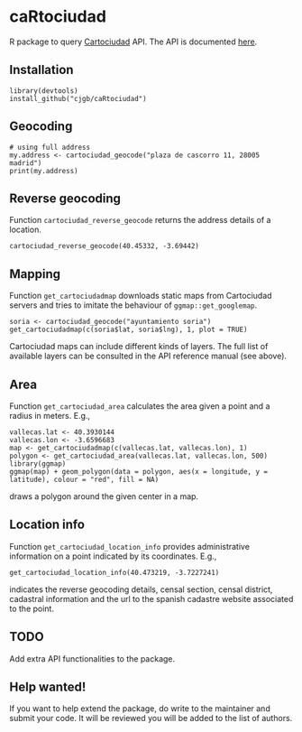 # caRtociudad

R package to query [Cartociudad](http://www.cartociudad.es) API. The API is documented [here](http://www.cartociudad.es/recursos/Documentacion_tecnica/CARTOCIUDAD_ServiciosWeb.pdf).

## Installation

```
library(devtools)
install_github("cjgb/caRtociudad")
```

## Geocoding

```
# using full address
my.address <- cartociudad_geocode("plaza de cascorro 11, 28005 madrid")
print(my.address)
```

## Reverse geocoding

Function `cartociudad_reverse_geocode` returns the address details of a location.

```
cartociudad_reverse_geocode(40.45332, -3.69442)
```

## Mapping

Function `get_cartociudadmap` downloads static maps from Cartociudad servers and tries to imitate the behaviour of `ggmap::get_googlemap`.

```
soria <- cartociudad_geocode("ayuntamiento soria")
get_cartociudadmap(c(soria$lat, soria$lng), 1, plot = TRUE)
```

Cartociudad maps can include different kinds of layers. The full list of available layers can be consulted in the API reference manual (see above). 

## Area

Function `get_cartociudad_area` calculates the area given a point and a radius in meters. E.g.,

```
vallecas.lat <- 40.3930144
vallecas.lon <- -3.6596683
map <- get_cartociudadmap(c(vallecas.lat, vallecas.lon), 1)
polygon <- get_cartociudad_area(vallecas.lat, vallecas.lon, 500)
library(ggmap)
ggmap(map) + geom_polygon(data = polygon, aes(x = longitude, y = latitude), colour = "red", fill = NA)
```

draws a polygon around the given center in a map.

## Location info

Function `get_cartociudad_location_info` provides administrative information on a point indicated by its coordinates. E.g.,

```
get_cartociudad_location_info(40.473219, -3.7227241)
```
indicates the reverse geocoding details, censal section, censal district, cadastral information and the url to the spanish cadastre website associated to the point.


## TODO

Add extra API functionalities to the package.

## Help wanted!

If you want to help extend the package, do write to the maintainer and submit your code. It will be reviewed you will be added to the list of authors.
